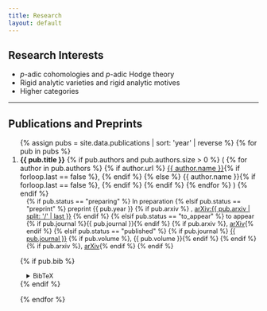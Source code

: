 ```yaml
---
title: Research
layout: default  
---
```



## Research Interests

- $p$-adic cohomologies and $p$-adic Hodge theory
- Rigid analytic varieties and rigid analytic motives
- Higher categories

---

<h2>Publications and Preprints</h2>
<ol>
{% assign pubs = site.data.publications | sort: 'year' | reverse %}
{% for pub in pubs %}
<li style="margin-bottom: 1em;">
  <!-- 第一行: title + authors -->
  <div>
    <strong>{{ pub.title }}</strong>
    {% if pub.authors and pub.authors.size > 0 %}
      (
      {% for author in pub.authors %}
        {% if author.url %}
          <a href="{{ author.url }}">{{ author.name }}</a>{% if forloop.last == false %}, {% endif %}
        {% else %}
          {{ author.name }}{% if forloop.last == false %}, {% endif %}
        {% endif %}
      {% endfor %}
      )
    {% endif %}
  </div>

  <!-- 第二行: status + journal info + links -->
  <div style="font-size: 0.9em; margin-left: 1em;">
    {% if pub.status == "preparing" %}
      In preparation
    {% elsif pub.status == "preprint" %}
      preprint {{ pub.year }}
      {% if pub.arxiv %}
        , <a href="{{ pub.arxiv }}">arXiv:{{ pub.arxiv | split: '/' | last }}</a>
      {% endif %}
    {% elsif pub.status == "to_appear" %}
      to appear {% if pub.journal %}{{ pub.journal }}{% endif %}
      {% if pub.arxiv %}, <a href="{{ pub.arxiv }}">arXiv</a>{% endif %}
    {% elsif pub.status == "published" %}
      {% if pub.journal %}
        <a href="{{ pub.journal_url }}">{{ pub.journal }}</a>
        {% if pub.volume %}, {{ pub.volume }}{% endif %}
      {% endif %}
      {% if pub.arxiv %}, <a href="{{ pub.arxiv }}">arXiv</a>{% endif %}
    {% endif %}
  </div>

  <!-- 第三行: bib 展开 -->
{% if pub.bib %}
<details style="margin-left: 1em; font-size: 0.9em;">
  <summary style="cursor: pointer;">BibTeX</summary>
  <div style="position: relative; border: 1px solid var(--text-color);border-radius: 8px; margin-top: 0.5em;">

 <!-- Copy button -->
    <button
      type="button"
      aria-label="Copy BibTeX"
      onclick="(function(btn){
        const code = btn.parentNode.querySelector('code');
        const old = btn.innerHTML;
        navigator.clipboard.writeText(code.innerText).then(function(){
          btn.innerHTML = `<svg viewBox='0 0 24 24' width='16' height='16' fill='none' stroke='currentColor' stroke-width='2' stroke-linecap='round' stroke-linejoin='round' aria-hidden='true' style='display:block;'>
            <path d='M20 6L9 17l-5-5'></path>
          </svg><span style=&quot;margin-left:6px&quot;>Copied</span>`;
          setTimeout(function(){ btn.innerHTML = old; }, 1400);
        });
      })(this)"
      style="display:flex; align-items:center; gap:6px; position:absolute; top:6px; right:6px; font-size:0.8em; padding:0.25em 0.6em; border:1px solid var(border-color); border-radius:6px; background: var(--bg-color); color: var(--text-color); cursor:pointer;">
      <!-- copy icon -->
      <svg viewBox="0 0 24 24" width="16" height="16" fill="none" stroke="currentColor" stroke-width="2" stroke-linecap="round" stroke-linejoin="round" aria-hidden="true" style="display:block;">
        <rect x="9" y="9" width="13" height="13" rx="2" ry="2"></rect>
        <path d="M5 15H4a2 2 0 0 1-2-2V4a2 2 0 0 1 2-2h9a2 2 0 0 1 2 2v1"></path>
      </svg>
      <span>Copy</span>
    </button>

    <!-- BibTeX with theme highlight -->
<pre style="margin:0; padding:0.75em; overflow-x:auto;">
  <code>{{ pub.bib | escape }}</code>
</pre>
  </div>
  </details>
  {% endif %}
</li>
{% endfor %}
</ol>

